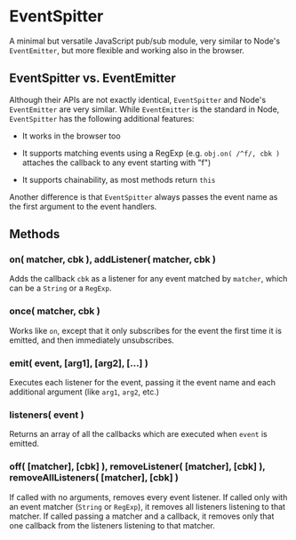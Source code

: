 # EventSpitter

A minimal but versatile JavaScript pub/sub module, very similar to
Node's `EventEmitter`, but more flexible and working also in the
browser.

## EventSpitter vs. EventEmitter

Although their APIs are not exactly identical, `EventSpitter` and
Node's `EventEmitter` are very similar. While `EventEmitter` is the
standard in Node, `EventSpitter` has the following additional
features:

  - It works in the browser too

  - It supports matching events using a RegExp (e.g. `obj.on( /^f/,
    cbk )` attaches the callback to any event starting with "f")

  - It supports chainability, as most methods return `this`

Another difference is that `EventSpitter` always passes the event
name as the first argument to the event handlers.


## Methods

### on( matcher, cbk ), addListener( matcher, cbk )

Adds the callback `cbk` as a listener for any event matched by
`matcher`, which can be a `String` or a `RegExp`.

### once( matcher, cbk )

Works like `on`, except that it only subscribes for the event the
first time it is emitted, and then immediately unsubscribes.

### emit( event, [arg1], [arg2], [...] )

Executes each listener for the event, passing it the event name and
each additional argument (like `arg1`, `arg2`, etc.)

### listeners( event )

Returns an array of all the callbacks which are executed when `event`
is emitted.

### off( [matcher], [cbk] ), removeListener( [matcher], [cbk] ), removeAllListeners( [matcher], [cbk] )

If called with no arguments, removes every event listener. If called
only with an event matcher (`String` or `RegExp`), it removes all
listeners listening to that matcher. If called passing a matcher and
a callback, it removes only that one callback from the listeners
listening to that matcher.

